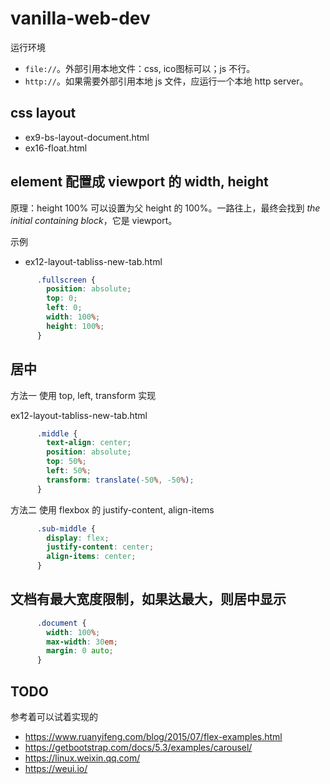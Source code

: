 # vanilla-web-dev

运行环境

- `file://`。外部引用本地文件：css, ico图标可以；js 不行。
- `http://`。如果需要外部引用本地 js 文件，应运行一个本地 http server。

## css layout

- ex9-bs-layout-document.html
- ex16-float.html

## element 配置成 viewport 的 width, height

原理：height 100% 可以设置为父 height 的 100%。一路往上，最终会找到 *the initial containing block*，它是 viewport。

示例

- ex12-layout-tabliss-new-tab.html

```css
      .fullscreen {
        position: absolute;
        top: 0;
        left: 0;
        width: 100%;
        height: 100%;
      }
```

## 居中

方法一 使用 top, left, transform 实现

ex12-layout-tabliss-new-tab.html

```css
      .middle {
        text-align: center;
        position: absolute;
        top: 50%;
        left: 50%;
        transform: translate(-50%, -50%);
      }
```

方法二 使用 flexbox 的 justify-content, align-items

```css
      .sub-middle {
        display: flex;
        justify-content: center;
        align-items: center;
      }
```

## 文档有最大宽度限制，如果达最大，则居中显示

```css
      .document {
        width: 100%;
        max-width: 30em;
        margin: 0 auto;
      }
```

## TODO

参考着可以试着实现的

- https://www.ruanyifeng.com/blog/2015/07/flex-examples.html
- https://getbootstrap.com/docs/5.3/examples/carousel/
- https://linux.weixin.qq.com/
- https://weui.io/

